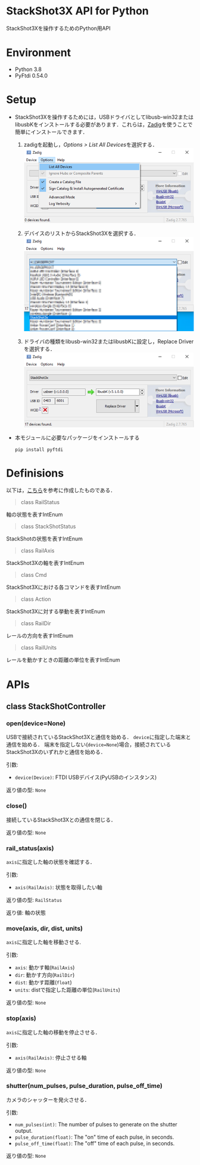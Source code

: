# StackShot3X API for Python
StackShot3Xを操作するためのPython用API


# Environment
+ Python 3.8
+ PyFtdi 0.54.0


# Setup
+ StackShot3Xを操作するためには，USBドライバとしてlibusb-win32またはlibusbKをインストールする必要があります．これらは，[Zadig](https://zadig.akeo.ie/)を使うことで簡単にインストールできます．
	1. zadigを起動し，*Options > List All Devices*を選択する．
	![](/images/step1.png)

	1. デバイスのリストからStackShot3Xを選択する．
	![](/images/step2.png)

	1. ドライバの種類をlibusb-win32またはlibusbKに設定し，Replace Driverを選択する．
	![](/images/step3.png)


+ 本モジュールに必要なパッケージをインストールする
	```
	pip install pyftdi
	```


# Definisions
以下は，[こちら](https://www.cognisys-inc.com/downloads/stackshot/StackShotCommands_1_2.pdf)を参考に作成したものである．

> class RailStatus

軸の状態を表すIntEnum

> class StackShotStatus

StackShotの状態を表すIntEnum

> class RailAxis

StackShot3Xの軸を表すIntEnum

> class Cmd

StackShot3Xにおける各コマンドを表すIntEnum

> class Action

StackShot3Xに対する挙動を表すIntEnum

> class RailDir

レールの方向を表すIntEnum

> class RailUnits

レールを動かすときの距離の単位を表すIntEnum


# APIs

## class StackShotController

### open(device=None)

USBで接続されているStackShot3Xと通信を始める．
`device`に指定した端末と通信を始める．
端末を指定しない(`device=None`)場合，接続されているStackShot3Xのいずれかと通信を始める．

引数:
- `device(Device)`: FTDI USBデバイス(PyUSBのインスタンス)

返り値の型: `None`


### close()

接続しているStackShot3Xとの通信を閉じる．  

返り値の型: `None`


### rail_status(axis)

`axis`に指定した軸の状態を確認する．

引数:
- `axis(RailAxis)`: 状態を取得したい軸

返り値の型: `RailStatus`

返り値: 軸の状態

### move(axis, dir, dist, units)

`axis`に指定した軸を移動させる.  

引数:
- `axis`: 動かす軸(`RailAxis`)
- `dir`: 動かす方向(`RailDir`)
- `dist`: 動かす距離(`float`)
- `units`: distで指定した距離の単位(`RailUnits`)

返り値の型: `None`


### stop(axis)

`axis`に指定した軸の移動を停止させる．  

引数:
- `axis(RailAxis)`: 停止させる軸

返り値の型: `None`

### shutter(num_pulses, pulse_duration, pulse_off_time)

カメラのシャッターを発火させる．  

引数:
- `num_pulses(int)`: The number of pulses to generate on the shutter output.
- `pulse_duration(float)`: The "on" time of each pulse, in seconds.
- `pulse_off_time(float)`: The "off" time of each pulse, in seconds.

返り値の型: `None`
